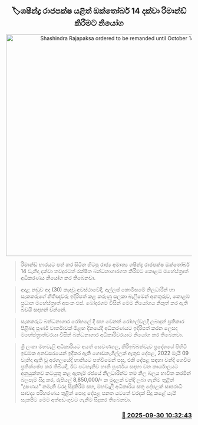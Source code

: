 <p align='center'><b><h2 align='center' title='Shashindra Rajapaksa ordered to be remanded until October 14th'>🏷‍ශෂීන්ද්‍ර රාජපක්ෂ යළිත් ඔක්තෝබර් 14 දක්වා රිමාන්ඩ් කිරීමට නියෝග</h2></b></p>
<p align='center'><img src='https://helakuru.sgp1.cdn.digitaloceanspaces.com/esana/images/lib/shashindra-rajapaksha-jkj.jpg' width='600' alt='Shashindra Rajapaksa ordered to be remanded until October 14th'></p>

> රිමාන්ඩ් භාරයට පත් කර සිටින හිටපු රාජ්‍ය අමාත්‍ය ශෂීන්ද්‍ර රාජපක්ෂ ඔක්තෝබර් 14 වැනිදා දක්වා තවදුරටත් රක්ෂිත බන්ධනාගාරගත කිරීමට කොළඹ මහේස්ත්‍රාත් අධිකරණය නියෝග කර තිබෙනවා.

> අදාළ නඩුව අද (30) කැඳවූ අවස්ථාවේදී, අල්ලස් කොමිසමේ නිලධාරීන් හා සැකකරුගේ නීතිඥවරු ඉදිරිපත් කළ කරුණු සලකා බැලීමෙන් අනතුරුව, කොළඹ ප්‍රධාන මහේස්ත්‍රාත් අසංක එස්. බෝදරගම විසින් මෙම නියෝගය නිකුත් කර ඇති බවයි සඳහන් වන්නේ.

> සැකකරුට බන්ධනාගාර රෝහලේ දී සහ වෙනත් රෝහල්වලදී ලබාදුන් ප්‍රතිකාර පිළිබඳ පූර්ණ වාර්තාවක් මීළඟ දිනයේදී අධිකරණයට ඉදිරිපත් කරන ලෙසද මහේස්ත්‍රාත්වරයා විසින් බන්ධනාගාර අධිකාරිවරයාට නියෝග කර තිබෙනවා.

> ශ්‍රී ලංකා මහවැලි අධිකාරියට අයත් සෙවණගල, කිරිඉබ්බන්වැව ප්‍රදේශයේ පිහිටි ඉඩමක අනවසරයෙන් ඉදිකර ඇති ගොඩනැගිල්ලක් ඇතුළු දේපළ, 2022 මැයි 09 වැනිදා ඇති වූ අරගලයේදී හානියට පත්වීමෙන් පසු, එකී දේපළ සඳහා වන්දි ගෙවීම ප්‍රතික්ෂේප කර තිබියදී, ඊට පටහැනිව හානි පූර්ණය සඳහා වන කාර්යාලයට අනුයුක්තව කටයුතු කළ ඇතැම් රජයේ නිලධාරින්ට තම නිල බලය භාවිත කරමින් බලපෑම් සිදු කර, රුපියල් 8,850,000/- ක මුදලක් වන්දි ලබා ගැනීම තුළින් "දූෂණය" නමැති වරද සිදුකිරීම සහ, මහවැලි අධිකාරිය සතු දේපළක් සාපරාධී සාවද්‍ය පරිහරණය තුළින් පොදු දේපළ පනත යටතේ වරදක් සිදු කළේ යැයි සැකපිට මෙම අත්අඩංගුවට ගැනීම සිදුකර තිබෙනවා.



<h3 align='right'><a href='https://www.helakuru.lk/esana/p/114095/'>📅 2025-09-30 10:32:43</a></h3>
